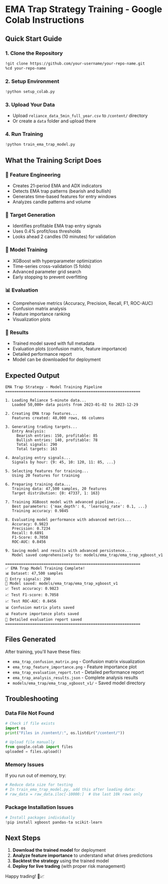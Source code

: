 # EMA Trap Strategy Training - Google Colab Instructions

## Quick Start Guide

### 1. Clone the Repository
```bash
!git clone https://github.com/your-username/your-repo-name.git
%cd your-repo-name
```

### 2. Setup Environment
```python
!python setup_colab.py
```

### 3. Upload Your Data
- Upload `reliance_data_5min_full_year.csv` to `/content/` directory
- Or create a `data` folder and upload there

### 4. Run Training
```python
!python train_ema_trap_model.py
```

## What the Training Script Does

### 🔧 **Feature Engineering**
- Creates 21-period EMA and ADX indicators
- Detects EMA trap patterns (bearish and bullish)
- Generates time-based features for entry windows
- Analyzes candle patterns and volume

### 🎯 **Target Generation**
- Identifies profitable EMA trap entry signals
- Uses 0.4% profit/loss thresholds
- Looks ahead 2 candles (10 minutes) for validation

### 🤖 **Model Training**
- XGBoost with hyperparameter optimization
- Time-series cross-validation (5 folds)
- Advanced parameter grid search
- Early stopping to prevent overfitting

### 📊 **Evaluation**
- Comprehensive metrics (Accuracy, Precision, Recall, F1, ROC-AUC)
- Confusion matrix analysis
- Feature importance ranking
- Visualization plots

### 💾 **Results**
- Trained model saved with full metadata
- Evaluation plots (confusion matrix, feature importance)
- Detailed performance report
- Model can be downloaded for deployment

## Expected Output

```
EMA Trap Strategy - Model Training Pipeline
============================================================

1. Loading Reliance 5-minute data...
   Loaded 50,000+ data points from 2023-01-02 to 2023-12-29

2. Creating EMA trap features...
   Features created: 48,000 rows, 66 columns

3. Generating trading targets...
   Entry Analysis:
     Bearish entries: 150, profitable: 85
     Bullish entries: 140, profitable: 78
     Total signals: 290
     Total targets: 163

4. Analyzing entry signals...
   Signals by hour: {9: 45, 10: 120, 11: 85, ...}

5. Selecting features for training...
   Using 20 features for training

6. Preparing training data...
   Training data: 47,500 samples, 20 features
   Target distribution: {0: 47337, 1: 163}

7. Training XGBoost model with advanced pipeline...
   Best parameters: {'max_depth': 6, 'learning_rate': 0.1, ...}
   Training accuracy: 0.9845

8. Evaluating model performance with advanced metrics...
   Accuracy: 0.9823
   Precision: 0.7234
   Recall: 0.6891
   F1-Score: 0.7058
   ROC-AUC: 0.8456

9. Saving model and results with advanced persistence...
   Model saved comprehensively to: models/ema_trap/ema_trap_xgboost_v1

============================================================
✅ EMA Trap Model Training Complete!
📊 Dataset: 47,500 samples
🎯 Entry signals: 290
🤖 Model saved: models/ema_trap/ema_trap_xgboost_v1
📈 Test accuracy: 0.9823
📈 Test F1-score: 0.7058
📈 Test ROC-AUC: 0.8456
📊 Confusion matrix plots saved
📊 Feature importance plots saved
📄 Detailed evaluation report saved
============================================================
```

## Files Generated

After training, you'll have these files:
- `ema_trap_confusion_matrix.png` - Confusion matrix visualization
- `ema_trap_feature_importance.png` - Feature importance plot
- `ema_trap_evaluation_report.txt` - Detailed performance report
- `ema_trap_analysis_results.json` - Complete analysis results
- `models/ema_trap/ema_trap_xgboost_v1/` - Saved model directory

## Troubleshooting

### Data File Not Found
```python
# Check if file exists
import os
print("Files in /content/:", os.listdir("/content/"))

# Upload file manually
from google.colab import files
uploaded = files.upload()
```

### Memory Issues
If you run out of memory, try:
```python
# Reduce data size for testing
# In train_ema_trap_model.py, add this after loading data:
# raw_data = raw_data.iloc[-10000:]  # Use last 10k rows only
```

### Package Installation Issues
```python
# Install packages individually
!pip install xgboost pandas-ta scikit-learn
```

## Next Steps

1. **Download the trained model** for deployment
2. **Analyze feature importance** to understand what drives predictions
3. **Backtest the strategy** using the trained model
4. **Deploy for live trading** (with proper risk management)

Happy trading! 🚀📈